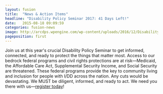 ```yaml
---
layout: fusion
title:  "News & Action Items"
headline: "Disability Policy Seminar 2017: 41 Days Left!"
date:   2015-08-18 09:09:59
categories: fusion-news
image: http://arcdps.wpengine.com/wp-content/uploads/2016/12/Disability-Policy-Seminar-Logo-for-website.jpg
pageposition: first
---
```

Join us at this year's crucial Disability Policy Seminar to get informed, connected, and ready to protect the things that matter most. Access to our bedrock federal programs and civil rights protections are at risk—Medicaid, the Affordable Care Act, Supplemental Security Income, and Social Security are threatened. These federal programs provide the key to community living and inclusion for people with I/DD across the nation.  Any cuts would be devastating. We MUST be diligent, informed, and ready to act. We need you there with us—<a href="http://disabilitypolicyseminar.org">register today</a>!


